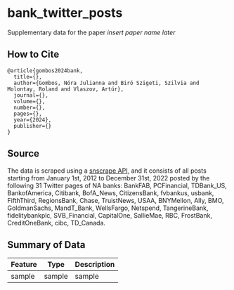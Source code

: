 # bank_twitter_posts

Supplementary data for the paper *insert paper name later*

## How to Cite

```
@article{gombos2024bank,
  title={},
  author={Gombos, Nóra Julianna and Biró Szigeti, Szilvia and Molontay, Roland and Vlaszov, Artúr},
  journal={},
  volume={},
  number={},
  pages={},
  year={2024},
  publisher={}
}
```

## Source

The data is scraped using a [snscrape API](https://github.com/JustAnotherArchivist/snscrape), and it consists of all posts starting from January 1st, 2012 to December 31st, 2022 posted by the following 31 Twitter pages of NA banks:
BankFAB, PCFinancial, TDBank_US, BankofAmerica, Citibank, BofA_News, CitizensBank, fvbankus, usbank, FifthThird, RegionsBank, Chase, TruistNews, USAA, BNYMellon, Ally, BMO, GoldmanSachs, MandT_Bank, WellsFargo, Netspend, TangerineBank, fidelitybankplc, SVB_Financial, CapitalOne, SallieMae, RBC, FrostBank, CreditOneBank, cibc, TD_Canada.


## Summary of Data

| Feature | Type | Description |
|----------------------|-------------------------------|--------------------------------------------------------|
| sample | sample | sample |
